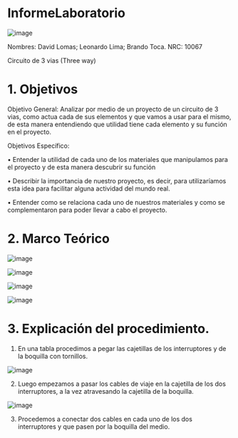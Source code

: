 # InformeLaboratorio

![image](https://user-images.githubusercontent.com/117947312/203880471-5e326b20-6cc9-4c7e-b7e1-5734e934a289.png)

Nombres: David Lomas; Leonardo Lima; Brando Toca.
NRC: 10067

Circuito de 3 vias (Three way)

# 1. Objetivos

Objetivo General: 
Analizar por medio de un proyecto de un circuito de 3 vias, como actua cada de sus elementos y que vamos a usar para el mismo, de esta manera entendiendo que utilidad tiene cada elemento y su función en el proyecto.

Objetivos Específico:

•	Entender la utilidad de cada uno de los materiales que manipulamos para el proyecto y de esta manera descubrir su función

•	Describir la importancia de nuestro proyecto, es decir, para utilizaríamos esta idea para facilitar alguna actividad del mundo real.

•	Entender como se relaciona cada uno de nuestros materiales y como se complementaron para poder llevar a cabo el proyecto.

# 2. Marco Teórico

![image](https://user-images.githubusercontent.com/117947312/212789967-347a5f22-c2bf-4335-9d90-945e84b7abb1.png)

![image](https://user-images.githubusercontent.com/117947312/212789983-2cbc4bc6-4496-4ecd-aa82-b0638bb7c00c.png)

![image](https://user-images.githubusercontent.com/117947312/212789997-e760f187-14df-4609-b77e-ee3f887693b6.png)

![image](https://user-images.githubusercontent.com/117947312/212790009-763fb676-26a6-4866-8d13-8a27889f6240.png)

# 3. Explicación del procedimiento.

1. En una tabla procedimos a pegar las cajetillas de los interruptores y de la boquilla con tornillos.

![image](https://user-images.githubusercontent.com/117947312/212790481-5a5a7966-bb3a-4864-89ec-6f10dd8c4ede.png)

2. Luego empezamos a pasar los cables de viaje en la cajetilla de los dos interruptores, a la vez atravesando la cajetilla de la boquilla.

![image](https://user-images.githubusercontent.com/117947312/212792998-4608f6a5-882d-4767-a25a-f6ffd60372a2.png)

3. Procedemos a conectar dos cables en cada uno de los dos interruptores y que pasen por la boquilla del medio.



